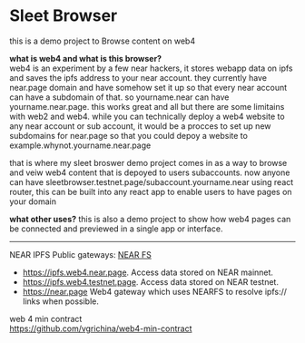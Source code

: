 # Sleet Browser

this is a demo project to Browse content on web4


**what is web4 and what is this browser?**
<br/>
web4 is an experiment by a few near hackers, it stores webapp data on ipfs and saves the ipfs address to your near account.
they currently have near.page domain and have somehow set it up so that every near account can have a subdomain of that.
so yourname.near can have yourname.near.page.
this works great and all but there are some limitains with web2 and web4.
while you can technically deploy a web4 website to any near account or sub account, it would be a procces to set up new subdomains for near.page so that you could depoy a website to example.whynot.yourname.near.page

that is where my sleet broswer demo project comes in as a way to browse and veiw web4 content that is depoyed to users subaccounts.
now anyone can have sleetbrowser.testnet.page/subaccount.yourname.near
using react router, this can be built into any react app to enable users to have pages on your domain

**what other uses?**
this is also a demo project to show how web4 pages can be connected and previewed in a single app or interface.

----

NEAR IPFS Public gateways: [NEAR FS](https://github.com/vgrichina/nearfs)
- https://ipfs.web4.near.page. Access data stored on NEAR mainnet.
- https://ipfs.web4.testnet.page. Access data stored on NEAR testnet.
- https://near.page Web4 gateway which uses NEARFS to resolve ipfs:// links when possible.


web 4 min contract
<br/>
https://github.com/vgrichina/web4-min-contract